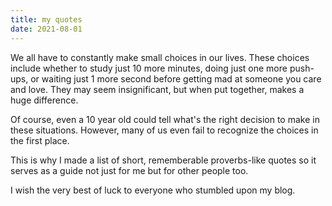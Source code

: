 ```yaml
---
title: my quotes
date: 2021-08-01
---
```


We all have to constantly make small choices in our lives.
These choices include whether to study just 10 more minutes, doing just one more push-ups,
or waiting just 1 more second before getting mad at someone you care and love.
They may seem insignificant, but when put together, makes a huge difference.

Of course, even a 10 year old could tell what's the right decision to make in these situations.
However, many of us even fail to recognize the choices in the first place.

This is why I made a list of short, rememberable proverbs-like quotes so it serves as a guide not just for me but for other people too.

I wish the very best of luck to everyone who stumbled upon my blog.

